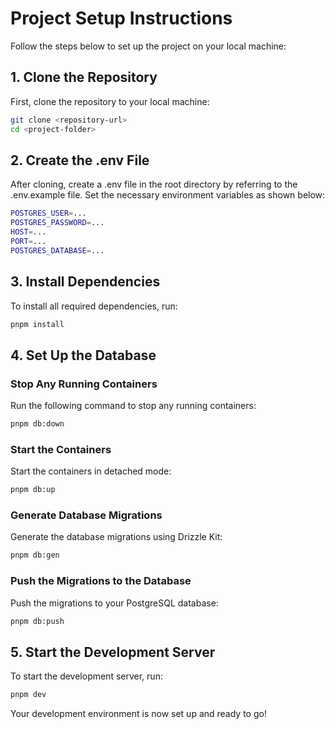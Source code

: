 # Project Setup Instructions

Follow the steps below to set up the project on your local machine:

## 1. Clone the Repository

First, clone the repository to your local machine:

```bash
git clone <repository-url>
cd <project-folder>
```

## 2. Create the .env File
After cloning, create a .env file in the root directory by referring to the .env.example file. Set the necessary environment variables as shown below:

```bash
POSTGRES_USER=...
POSTGRES_PASSWORD=...
HOST=...
PORT=...
POSTGRES_DATABASE=...
```

## 3. Install Dependencies
To install all required dependencies, run:

```bash
pnpm install
```

## 4. Set Up the Database
### Stop Any Running Containers
Run the following command to stop any running containers:

```bash
pnpm db:down
```

### Start the Containers
Start the containers in detached mode:

```bash
pnpm db:up
```

### Generate Database Migrations
Generate the database migrations using Drizzle Kit:

```bash
pnpm db:gen
```

### Push the Migrations to the Database
Push the migrations to your PostgreSQL database:

```bash
pnpm db:push
```

## 5. Start the Development Server
To start the development server, run:

```bash
pnpm dev
```
Your development environment is now set up and ready to go!
